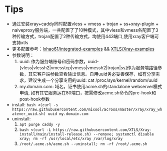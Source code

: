 # Tips
* 通过安装xray+caddy同时配置vless + vmess + trojan + ss+xray-plugin + naiveproxy服务端，一共配置了了10种模式，其中vless和vmess各配置了3种传输方式，trojan配置了2种传输方式，均使用443端口,使用xray客户端可支持xtls
* 更多配置参考：[lxhao61/integrated-examples](https://github.com/lxhao61/integrated-examples) && [XTLS/Xray-examples](https://github.com/XTLS/Xray-examples)  
* 参数说明：
  1. uuid: 作为服务端账号和密码参数，uuid-[vless|vlessh2|vmesstcp|vmess|vmessh2|trojan|ss]作为服务端路径参数，其它客户端参数查看输出信息。自用uuid务必妥善保存，如有分享需求，建议生成一个分享专用的uuid: cat /proc/sys/kernel/random/uuid
  2. my.domain.com: 域名，证书使用acme.sh的standalone webserver模式申请, 如有其它服务运在80端口，按需修改acme.sh命令的pre-hook和post-hook参数
* install: `bash <(curl -s https://raw.githubusercontent.com/mixool/across/master/xray/xray_whatever_uuid.sh) uuid my.domain.com`
* uninstall: 
  1. `apt purge caddy -y`
  2. `bash <(curl -L https://raw.githubusercontent.com/XTLS/Xray-install/main/install-release.sh) --remove; systemctl disable xray; rm -rf /usr/local/etc/xray /var/log/xray`
  3. `/root/.acme.sh/acme.sh --uninstall; rm -rf /root/.acme.sh`